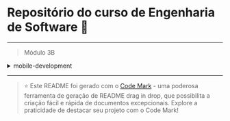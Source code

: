 
# Repositório do curso de Engenharia de Software 🚀
---

> Módulo 3B

<details>

<summary>mobile-development</summary>

| Pasta        | Conteúdo                       |
| ------------ | ------------------------------ |
| dia_01       | Flutter                        |
| dia_02       | Dart                           |
| dia_03       | Interface com Widgets          |
| dia_04       | Persistência de Objetos        |
| Sem contéudo | Google Cloud Messaging         |
| dia_06       | NFC                            |
| dia_07       | APIs RESTful                   |
| dia_08       | API G                          |
| dia_09       | Google Maps                    |
| dia_10       | Acelerômetros                  |
| dia_11       | Wearables                      |
| dia_12       | Testes Integrados              |
| dia_13       | Padrões de Projeto             |
| dia_14       | Integração com Cloud Computing |

</details>

--- 


> ⭐️ Este README foi gerado com o [Code Mark](https://codemark.com.br) - uma poderosa ferramenta de geração de README drag in drop, que possibilita a criação fácil e rápida de documentos excepcionais. Explore a praticidade de destacar seu projeto com o Code Mark!